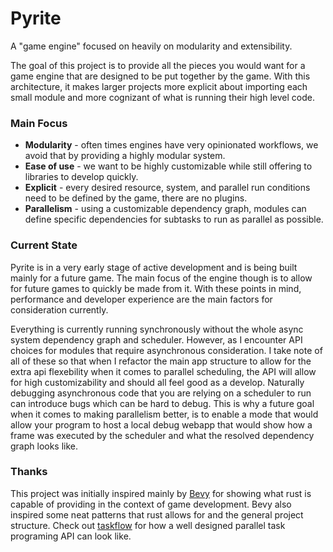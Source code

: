 # Pyrite

A "game engine" focused on heavily on modularity and extensibility. <br/>

The goal of this project is to provide all the pieces you would want for a game engine that are designed to be put together by the game.
With this architecture, it makes larger projects more explicit about importing each small module and more cognizant of what is running their high level code.

### Main Focus

- **Modularity** - often times engines have very opinionated workflows, we avoid that by providing a highly modular
  system.
- **Ease of use** - we want to be highly customizable while still offering to libraries to develop quickly.
- **Explicit** - every desired resource, system, and parallel run conditions need to be defined by the game, there are no plugins.
- **Parallelism** - using a customizable dependency graph, modules can define specific dependencies for subtasks to run as parallel as possible.

### Current State

Pyrite is in a very early stage of active development and is being built mainly for a future game. The main focus of the
engine though is to allow for future games to quickly be made from it. With these points in mind, performance and
developer experience are the main factors for consideration currently. <br/>

Everything is currently running synchronously without the whole async system dependency graph and scheduler. However, as I encounter API choices for modules that
require asynchronous consideration. I take note of all of these so that when I refactor the main app structure to allow for the extra api flexebility when it
comes to parallel scheduling, the API will allow for high customizability and should all feel good as a develop. Naturally debugging asynchronous code that you are
relying on a scheduler to run can introduce bugs which can be hard to debug. This is why a future goal when it comes to making parallelism better, is to enable
a mode that would allow your program to host a local debug webapp that would show how a frame was executed by the scheduler and what the resolved dependency graph looks like.

### Thanks

This project was initially inspired mainly by [Bevy](https://github.com/bevyengine/bevy) for showing what rust is capable of
providing in the context of game development. Bevy also inspired some neat patterns that rust allows for and the general
project structure. Check out [taskflow](https://github.com/taskflow/taskflow) for how a well designed parallel task programing API can look like.

